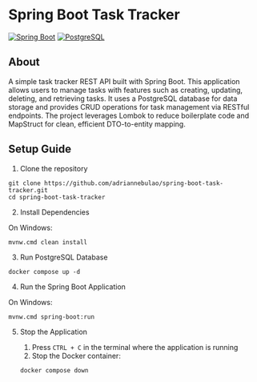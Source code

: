 # Spring Boot Task Tracker

[![Spring Boot](https://img.shields.io/badge/Spring_Boot-6DB33F?style=for-the-badge&logo=springboot&logoColor=white)]()
[![PostgreSQL](https://img.shields.io/badge/PostgreSQL-4169E1?style=for-the-badge&logo=postgresql&logoColor=white)]()

## About

A simple task tracker REST API built with Spring Boot. This application allows users to manage tasks with features such as creating, updating, deleting, and retrieving tasks. It uses a PostgreSQL database for data storage and provides CRUD operations for task management via RESTful endpoints. The project leverages Lombok to reduce boilerplate code and MapStruct for clean, efficient DTO-to-entity mapping.
## Setup Guide

1. Clone the repository
```
git clone https://github.com/adriannebulao/spring-boot-task-tracker.git
cd spring-boot-task-tracker
```

2. Install Dependencies

On Windows:
```
mvnw.cmd clean install
```

3. Run PostgreSQL Database
```
docker compose up -d
```

4. Run the Spring Boot Application

On Windows:
```
mvnw.cmd spring-boot:run
```

5. Stop the Application

   1. Press ``CTRL + C`` in the terminal where the application is running
   2. Stop the Docker container:
    ```
    docker compose down
    ```